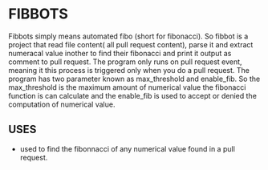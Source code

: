 # FIBBOTS
Fibbots simply means automated fibo (short for fibonacci). So fibbot is a project that read file content( all pull request content), parse it and extract numeracal value inother to find their fibonacci and print it output as comment to pull request. The program only runs on pull request event, meaning it this process is triggered only when you do a pull request.
The program has two parameter known as max_threshold and enable_fib. So the max_threshold is the maximum amount of numerical value the fibonacci function is can calculate and the enable_fib is used to accept or denied the computation of numerical value.
## USES
- used to find the fibonnacci of any numerical value found in a pull request.

